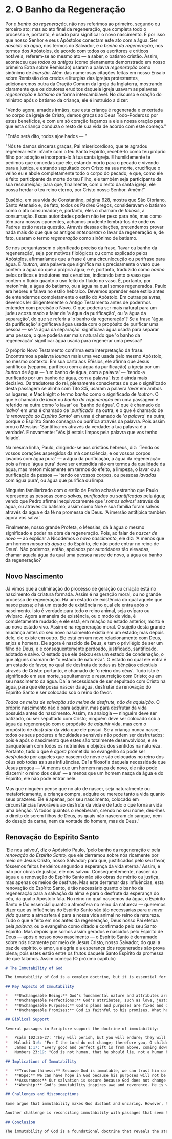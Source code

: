 # 2. O Banho da Regeneração

Por *o banho da regeneração*, não nos referimos ao primeiro, segundo ou terceiro ato; mas ao ato final da regeneração, que completa todo o processo e, portanto, é usado para significar o novo nascimento. É por isso que nosso Senhor e seus Apóstolos conectam este ato com a água. Ser *nascido da água*, nos termos do Salvador, e *o banho da regeneração*, nos termos dos Apóstolos, de acordo com todos os escritores e críticos notáveis, referem-se ao mesmo ato — a saber, o batismo cristão. Assim, aconteceu que *todos os antigos* (como plenamente demonstrado em nosso primeiro Extra sobre Remissão) usaram a palavra *regeneração* como sinônimo de *imersão*. Além das numerosas citações feitas em nosso Ensaio sobre Remissão dos credos e liturgias das igrejas protestantes, adicionaremos outra da Oração Comum da Igreja da Inglaterra, mostrando claramente que os doutores eruditos daquela igreja usavam as palavras *regeneração* e *batismo* de forma intercambiável. No discurso e oração do ministro após o batismo da criança, ele é instruído a dizer:

"Vendo agora, amados irmãos, que esta criança é regenerada e enxertada no corpo da igreja de Cristo, demos graças ao Deus Todo-Poderoso por estes benefícios, e com um só coração façamos a ele a nossa oração para que esta criança conduza o resto de sua vida de acordo com este começo."

"Então será dito, todos ajoelhados — "

"Nós te damos sinceras graças, Pai misericordioso, que te agradou regenerar este infante com o teu Santo Espírito, recebê-lo como teu próprio filho por adoção e incorporá-lo à tua santa igreja. E humildemente te pedimos que concedas que ele, estando morto para o pecado e vivendo para a justiça, e estando sepultado com Cristo na sua morte, crucifique o velho eu e abole completamente todo o corpo do pecado; e que, como ele é feito participante da morte do teu Filho, ele também seja participante da sua ressurreição; para que, finalmente, com o resto da santa igreja, ele possa herdar o teu reino eterno, por Cristo nosso Senhor. Amém!"

Eusébio, em sua vida de Constantino, página 628, mostra que São Cipriano, Santo Atanásio e, de fato, todos os Padres Gregos, consideravam o batismo como o ato consumador; e, portanto, eles o chamam de *teliosis*, a consumação. Essas autoridades podem não ter peso para nós, mas como têm para nossos oponentes, achamos prudente lembrá-los de onde os Padres estão nesta questão. Através dessas citações, pretendemos provar nada mais do que que os antigos *entenderam* o lavar da regeneração e, de fato, usaram o termo *regeneração* como sinônimo de batismo.

Se nos perguntassem o significado preciso da frase, 'lavar ou banho da regeneração', seja por motivos filológicos ou como explicado pelos Apóstolos, afirmaríamos que a frase é uma circunlocução ou perífrase para água. É *loutron*, uma palavra que significa mais precisamente o vaso que contém a água do que a própria água; e é, portanto, traduzido como *banho* pelos críticos e tradutores mais eruditos, indicando tanto o vaso que contém o fluido quanto o uso feito do fluido no vaso. É, portanto, por metonímia, a água do batismo, ou a água na qual somos regenerados. Paulo era hebreu e falava no estilo hebraico. Devemos aprender esse estilo antes de entendermos completamente o estilo do Apóstolo. Em outras palavras, devemos ler diligentemente o Antigo Testamento antes de podermos entender com precisão o Novo. O que poderia ser mais natural para um judeu acostumado a falar de 'a água da purificação', ou 'a água da separação', do que se referir a 'o banho da regeneração'? Se a frase 'água da purificação' significava água usada com o propósito de purificar uma pessoa — se 'a água da separação' significava água usada para separar uma pessoa, o que poderia ser mais natural do que 'o banho da regeneração' significar água usada para regenerar uma pessoa?

O próprio Novo Testamento confirma esta interpretação da frase. Encontramos a palavra *loutron* mais uma vez usada pelo mesmo Apóstolo, no mesmo contexto. Em sua carta aos Efésios, ele afirma que Jesus santificou (separou, purificou com a água da purificação) a igreja por um *loutron* de água — 'um banho de água, com a palavra' — 'tendo-a purificado por um banho de água, com a palavra'. Isto é ainda mais decisivo. Os tradutores do rei, plenamente conscientes de que o significado desta passagem se alinha com Tito 3:5, usaram a palavra *lavar* em ambos os lugares, e Macknight o termo *banho* como o significado de *loutron*. O que é chamado de *lavar* ou *banho da regeneração* em uma passagem é referido na outra como 'o lavar' ou 'banho de água'. O que é chamado de '*salvo*' em uma é chamado de '*purificado*' na outra; e o que é chamado de '*a renovação do Espírito Santo*' em uma é chamado de '*a palavra*' na outra; porque o Espírito Santo consagra ou purifica através da palavra. Pois assim orou o Messias: 'Santifica-os através da verdade: a tua palavra é a verdade'. E novamente: 'Vós já estais limpos pela palavra que vos tenho falado'.

Na mesma linha, Paulo, dirigindo-se aos cristãos hebreus, diz: 'Tendo os vossos corações aspergidos da má consciência, e os vossos corpos lavados com água pura' — a água da purificação, a água da regeneração: pois a frase 'água pura' deve ser entendida não em termos da qualidade da água, mas metonimicamente em termos do efeito, a limpeza, o lavar ou a purificação da pessoa — 'tendo os vossos corpos, ou pessoas *lavadas* com água pura', ou água que purifica ou limpa.

Ninguém familiarizado com o estilo de Pedro achará estranho que Paulo represente as pessoas como *salvas, purificadas* ou *santificadas* pela água; vendo que Pedro afirma inequivocamente que '*somos salvos*' através da água, ou através do batismo, assim como Noé e sua família foram salvos através da água e da fé na promessa de Deus. 'A imersão antitípica também agora vos salva.'

Finalmente, nosso grande Profeta, o Messias, dá à água o mesmo significado e poder na obra da regeneração. Pois, ao falar de *nascer de novo* — ao explicar a Nicodemos *o novo nascimento*, ele diz: 'A menos que um homem *nasça da água* e do Espírito, ele não pode entrar no reino de Deus'. Não podemos, então, apoiados por autoridades tão elevadas, chamar aquela água da qual uma pessoa nasce de novo, a água ou banho da regeneração?

## Novo Nascimento

Já vimos que a culminação do processo de geração ou criação está no nascimento da criatura formada. Assim é na geração moral, ou no grande processo de regeneração. Há um estado de existência do qual aquele que nasce passa; e há um estado de existência no qual ele entra após o nascimento. Isto é verdade para todo o reino animal, seja ovíparo ou vivíparo. Agora a maneira de existência, ou o modo de vida, é completamente mudado; e ele está, em relação ao estado anterior, morto e ao novo estado vivo. Assim é na regeneração moral. O sujeito desta grande mudança antes do seu novo nascimento existia em um estado; mas depois dele, ele existe em outro. Ele está em um novo relacionamento com Deus, anjos e homens. Ele agora é nascido de Deus, e tem o privilégio de ser um filho de Deus, e é consequentemente perdoado, justificado, santificado, adotado e salvo. O estado que ele deixou era um estado de condenação, o que alguns chamam de "o estado de natureza". O estado no qual ele entra é um estado de favor, no qual ele desfruta de todas as bênçãos celestiais através de Cristo: portanto, é chamado de 'o reino dos céus'. Tudo isto é significado em sua morte, sepultamento e ressurreição com Cristo; ou em seu nascimento da água. Daí a necessidade de ser sepultado com Cristo na água, para que ele possa nascer da água, desfrutar da renovação do Espírito Santo e ser colocado sob o reino do favor.

*Todos os meios de salvação são meios de desfrute, não de aquisição.* O próprio nascimento não é para adquirir, mas para desfrutar da vida possuída antes do nascimento. Assim, na analogia — ninguém deve ser batizado, ou ser sepultado com Cristo; ninguém deve ser colocado sob a água da regeneração com o propósito de *adquirir* vida, mas com o propósito de *desfrutar* da vida que ele possui. Se a criança nunca nasce, todos os seus poderes e faculdades sensíveis não podem ser desfrutados; pois é após o nascimento que estes são totalmente desenvolvidos, e se banqueteiam com todos os nutrientes e objetos dos sentidos na natureza. Portanto, tudo o que é *agora* prometido no evangelho só pode ser *desfrutado* por aqueles que nascem de novo e são colocados no reino dos céus sob todas as suas influências. Daí a filosofia daquela necessidade que Jesus pregou — 'A menos que um homem nasça de novo, ele não pode discernir o reino dos céus' — a menos que um homem nasça da água e do Espírito, ele não pode entrar nele.

Mas que ninguém pense que no ato de nascer, seja naturalmente ou metaforicamente, a criança compra, adquire ou merece tanto a vida quanto seus prazeres. Ele é apenas, por seu nascimento, colocado em circunstâncias favoráveis ao desfrute da vida e de tudo o que torna a vida uma bênção. 'A todos quantos o receberam, crendo no seu nome, deu-lhes o direito de serem filhos de Deus, os quais não nasceram do sangue, nem do desejo da carne, nem da vontade do homem, mas de Deus.'

## Renovação do Espírito Santo

'Ele nos salvou', diz o Apóstolo Paulo, 'pelo banho da regeneração e pela *renovação do Espírito Santo,* que ele derramou sobre nós ricamente por meio de Jesus Cristo, nosso Salvador; para que, justificados pelo seu favor, fôssemos feitos herdeiros segundo a esperança da vida eterna.' Assim, e não por obras de justiça, ele nos salvou. Consequentemente, nascer da água e a renovação do Espírito Santo não são obras de mérito ou justiça, mas apenas os meios de desfrute. Mas este derramar das influências, esta renovação do Espírito Santo, é tão necessário quanto o banho da regeneração para a salvação da alma e para o desfrute da esperança do céu, da qual o Apóstolo fala. No reino no qual nascemos da água, o Espírito Santo é tão essencial quanto a atmosfera no reino da natureza — queremos dizer que as influências do Espírito Santo são tão necessárias para *a nova vida* quanto a atmosfera é para a nossa vida animal no reino da natureza. Tudo o que é feito em nós antes da regeneração, Deus nosso Pai efetua pela *palavra,* ou o evangelho como ditado e confirmado pelo seu Santo Espírito. Mas depois que somos assim gerados e nascidos pelo Espírito de Deus — após o nosso novo nascimento — o Espírito Santo é derramado sobre nós ricamente por meio de Jesus Cristo, nosso Salvador; do qual a paz de espírito, o amor, a alegria e a esperança dos regenerados são prova plena; pois estes estão entre os frutos daquele Santo Espírito da promessa de que falamos. Assim começa (O próximo capítulo)
```markdown
# The Immutability of God

The immutability of God is a complex doctrine, but it is essential for understanding the nature of God. It means that God is unchangeable in his being, perfections, purposes, and promises. This doesn't mean God is static or inactive, but rather that his character and essence remain consistent throughout eternity.

## Key Aspects of Immutability

*   **Unchangeable Being:** God's fundamental nature and attributes are constant. He is eternally God, and his divine essence does not evolve or diminish.
*   **Unchangeable Perfections:** God's attributes, such as love, justice, wisdom, and holiness, are perfect and unchanging. He cannot become more or less loving, just, wise, or holy.
*   **Unchangeable Purposes:** God's plans and purposes are fixed and determined from eternity. He does not alter his decrees based on changing circumstances.
*   **Unchangeable Promises:** God is faithful to his promises. What he has said, he will do. His word is reliable and trustworthy.

## Biblical Support

Several passages in Scripture support the doctrine of immutability:

*   Psalm 102:26-27: "They will perish, but you will endure; they will all wear out like a garment. Like clothing you will change them and they will be discarded. But you remain the same, and your years will never end."
*   Malachi 3:6: "For I the Lord do not change; therefore you, O children of Jacob, are not consumed."
*   James 1:17: "Every good and perfect gift is from above, coming down from the Father of the heavenly lights, who does not change like shifting shadows."
*   Numbers 23:19: "God is not human, that he should lie, not a human being, that he should change his mind. Does he speak and then not act? Does he promise and not fulfill?"

## Implications of Immutability

*   **Trustworthiness:** Because God is immutable, we can trust him completely. His character and promises are steadfast and reliable.
*   **Hope:** We can have hope in God because his purposes will not be thwarted. He is sovereign and will accomplish his will.
*   **Assurance:** Our salvation is secure because God does not change his mind about those he has chosen.
*   **Worship:** God's immutability inspires awe and reverence. He is worthy of our worship because he is the eternal, unchanging God.

## Challenges and Misconceptions

Some argue that immutability makes God distant and uncaring. However, this is a misunderstanding. God's immutability does not negate his love, compassion, or involvement in the world. He interacts with his creation in ways that are consistent with his unchanging character.

Another challenge is reconciling immutability with passages that seem to suggest God changes his mind (e.g., God relenting from sending disaster in response to prayer). These passages are often interpreted as anthropopathic, meaning they describe God in human terms to help us understand his interactions with us. They do not imply a change in God's essential nature or purposes.

## Conclusion

The immutability of God is a foundational doctrine that reveals the steadfastness and reliability of God. It provides a basis for trust, hope, assurance, and worship. While there are challenges in fully comprehending this doctrine, it remains a vital aspect of understanding the character of God.
```

